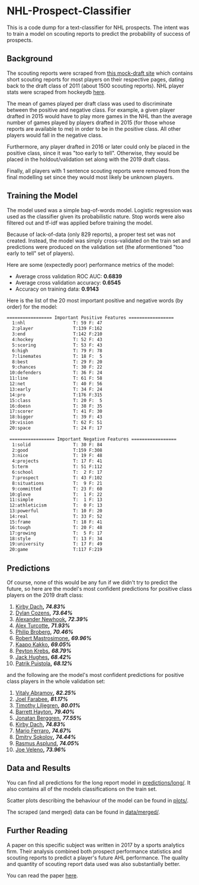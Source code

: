 # NHL-Prospect-Classifier

This is a code dump for a text-classifier for NHL prospects. The intent was to train a model on scouting reports to predict the probability of success of prospects.

## Background

The scouting reports were scraped from [this mock-draft site](https://www.draftsite.com/nhl/mock-draft/2019/) which contains short scouting reports for most players on their respective pages, dating back to the draft class of 2011 (about 1500 scouting reports). NHL player stats were scraped from hockeydb [here](http://www.hockeydb.com/ihdb/draft/index.html).

The mean of games played per draft class was used to discriminate between the positive and negative class. For example, a given player drafted in 2015 would have to play more games in the NHL than the average number of games played by players drafted in 2015 (for those whose reports are available to me) in order to be in the positive class. All other players would fall in the negative class.

Furthermore, any player drafted in 2016 or later could only be placed in the positive class, since it was "too early to tell". Otherwise, they would be placed in the holdout/validation set along with the 2019 draft class.

Finally, all players with 1 sentence scouting reports were removed from the final modelling set since they would most likely be unknown players.

## Training the Model

The model used was a simple bag-of-words model. Logistic regression was used as the classifier given its probabilistic nature. Stop words were also filtered out and tf-idf was applied before training the model. 

Because of lack-of-data (only 829 reports), a proper test set was not created. Instead, the model was simply cross-validated on the train set and predictions were produced on the validation set (the aformentioned "too early to tell" set of players).

Here are some (expectedly poor) performance metrics of the model:
* Average cross validation ROC AUC: **0.6839**
* Average cross validation accuracy: **0.6545**
* Accuracy on training data: **0.9143**

Here is the list of the 20 most important positive and negative words (by order) for the model:

```sh
================= Important Positive Features =================
  1:nhl                  T: 59 F: 47
  2:player               T:139 F:162
  3:end                  T:142 F:210
  4:hockey               T: 52 F: 43
  5:scoring              T: 53 F: 43
  6:high                 T: 79 F: 78
  7:linemates            T: 18 F:  5
  8:best                 T: 29 F: 20
  9:chances              T: 30 F: 22
 10:defenders            T: 36 F: 24
 11:line                 T: 61 F: 58
 12:net                  T: 40 F: 56
 13:early                T: 34 F: 24
 14:pro                  T:176 F:315
 15:class                T: 20 F:  5
 16:doesn                T: 38 F: 35
 17:scorer               T: 41 F: 30
 18:bigger               T: 39 F: 43
 19:vision               T: 62 F: 51
 20:space                T: 24 F: 17
 
 ================= Important Negative Features =================
  1:solid                T: 30 F: 84
  2:good                 T:159 F:308
  3:nice                 T: 19 F: 48
  4:projects             T: 17 F: 41
  5:term                 T: 51 F:112
  6:school               T:  2 F: 17
  7:prospect             T: 43 F:102
  8:situations           T:  9 F: 21
  9:committed            T: 23 F: 60
 10:glove                T:  1 F: 22
 11:simple               T:  1 F: 13
 12:athleticism          T:  0 F: 13
 13:powerful             T: 10 F: 20
 14:real                 T: 33 F: 52
 15:frame                T: 18 F: 41
 16:tough                T: 20 F: 48
 17:growing              T:  5 F: 17
 18:style                T: 13 F: 34
 19:university           T: 17 F: 49
 20:game                 T:117 F:219

```

## Predictions

Of course, none of this would be any fun if we didn't try to predict the future, so here are the model's most confident predictions for positive class players on the 2019 draft class:
1. [Kirby Dach](https://www.draftsite.com/nhl/player/kirby-dach/29273/)**,**  ***74.83%***
2. [Dylan Cozens](https://www.draftsite.com/nhl/player/dylan-cozens/30041/)**,**  ***73.64%***
3. [Alexander Newhook](https://www.draftsite.com/nhl/player/alexander-newhook/29318/)**,**  ***72.39%***
4. [Alex Turcotte](https://www.draftsite.com/nhl/player/alex-turcotte/29275/)**,**  ***71.93%***
5. [Philip Broberg](https://www.draftsite.com/nhl/player/philip-broberg/32317/)**,**  ***70.46%***
6. [Robert Mastrosimone](https://www.draftsite.com/nhl/player/robert-mastrosimone/32225/)**,**  ***69.96%***
7. [Kaapo Kakko](https://www.draftsite.com/nhl/player/kaapo-kakko/30042/)**,**  ***69.05%***
8. [Peyton Krebs](https://www.draftsite.com/nhl/player/peyton-krebs/29276/)**,**  ***68.79%***
9. [Jack Hughes](https://www.draftsite.com/nhl/player/jack-hughes/29274/)**,**  ***68.42%***
10. [Patrik Puistola](https://www.draftsite.com/nhl/player/patrik-puistola/32373/)**,**  ***68.12%***

and the following are the model's most confident predictions for positive class players in the whole validation set:
1. [Vitaly Abramov](https://www.draftsite.com/nhl/player/vitali-abramov/23471/)**,**  ***82.25%***
2. [Joel Farabee](https://www.draftsite.com/nhl/player/joel-farabee/28715/)**,**  ***81.17%***
3. [Timothy Liljegren](https://www.draftsite.com/nhl/player/timothy-liljegren/25845/)**,**  ***80.01%***
4. [Barrett Hayton](https://www.draftsite.com/nhl/player/barrett-hayton/28683/)**,**  ***79.40%***
5. [Jonatan Berggren](https://www.draftsite.com/nhl/player/jonatan-berggren%C2%A0/29262/)**,**  ***77.55%***
6. [Kirby Dach](https://www.draftsite.com/nhl/player/kirby-dach/29273/)**,**  ***74.83%***
7. [Mario Ferraro](https://www.draftsite.com/nhl/player/mario-ferraro/27957/)**,**  ***74.67%***
8. [Dmitry Sokolov](https://www.draftsite.com/nhl/player/dimitri-sokolov/22459/)**,**  ***74.44%***
9. [Rasmus Asplund](https://www.draftsite.com/nhl/player/rasmus-asplund/22945/)**,**  ***74.05%***
10. [Joe Veleno](https://www.draftsite.com/nhl/player/joe-veleno/26377/)**,**  ***73.96%***

## Data and Results

You can find all predictions for the long report model in [predictions/long/](https://github.com/mattjliu/NHL-Prospect-Classifier/tree/master/predictions/long). It also contains all of the models classifications on the train set.

Scatter plots describing the behaviour of the model can be found in [plots/](https://github.com/mattjliu/NHL-Prospect-Classifier/tree/master/plots).

The scraped (and merged) data can be found in [data/merged/](https://github.com/mattjliu/NHL-Prospect-Classifier/tree/master/data/merged).

## Further Reading

A paper on this specific subject was written in 2017 by a sports analytics firm. Their analysis combined both prospect performance statistics and scouting reports to predict a player's future AHL performance. The quality and quantity of scouting report data used was also substantially better.

You can read the paper [here](https://pdfs.semanticscholar.org/2f0a/a4de57e251846b55de8792e5b5ef97264cfc.pdf).

